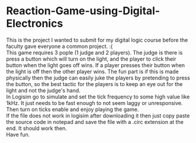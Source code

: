 # Reaction-Game-using-Digital-Electronics
This is the project I wanted to submit for my digital logic course before the faculty gave everyone a common project. :(        
This game requires 3 pople (1 judge and 2 players). The judge is there is press a button which will turn on the light, and the player to click their button when the light goes off wins. If a player presses their button when the light is off then the other player wins. The fun part is if this is made physically then the judge can easily juke the players by pretending to press the button, so the best tactic for the players is to keep an eye out for the light and not the judge's hand.     
In Logisim go to simulate and set the tick frequency to some high value like 1kHz. It just needs to be fast enough to not seem laggy or unresponsive. Then turn on ticks enable and enjoy playing the game.     
If the file does not work in logisim after downloading it then just copy paste the source code in notepad and save the file with a .circ extension at the end. It should work then.      
Have fun.
